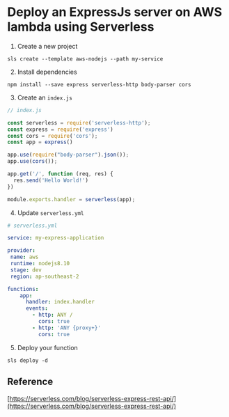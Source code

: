 # Deploy an ExpressJs server on AWS lambda using Serverless

1. Create a new project

`sls create --template aws-nodejs --path my-service`

2. Install dependencies

`npm install --save express serverless-http body-parser cors`

3. Create an `index.js`

```javascript
// index.js

const serverless = require('serverless-http');
const express = require('express')
const cors = require('cors');
const app = express()

app.use(require("body-parser").json());
app.use(cors());

app.get('/', function (req, res) {
  res.send('Hello World!')
})

module.exports.handler = serverless(app);
```

4. Update `serverless.yml`

```yaml
# serverless.yml

service: my-express-application

provider:
 name: aws
 runtime: nodejs8.10
 stage: dev
 region: ap-southeast-2

functions:
    app:
      handler: index.handler
      events:
        - http: ANY /
          cors: true
        - http: 'ANY {proxy+}'
          cors: true
```

5. Deploy your function

`sls deploy -d`

## Reference

[https://serverless.com/blog/serverless-express-rest-api/](https://serverless.com/blog/serverless-express-rest-api/)